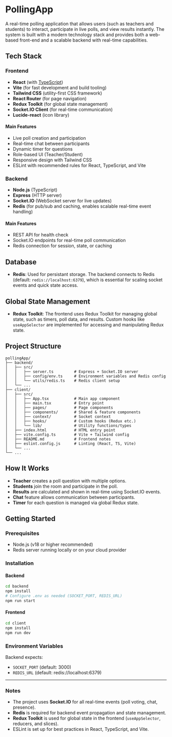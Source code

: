 # PollingApp

A real-time polling application that allows users (such as teachers and students) to interact, participate in live polls, and view results instantly. The system is built with a modern technology stack and provides both a web-based front-end and a scalable backend with real-time capabilities.

## Tech Stack

### Frontend

- **React** (with [TypeScript](https://www.typescriptlang.org/))
- **Vite** (for fast development and build tooling)
- **Tailwind CSS** (utility-first CSS framework)
- **React Router** (for page navigation)
- **Redux Toolkit** (for global state management)
- **Socket.IO Client** (for real-time communication)
- **Lucide-react** (icon library)

#### Main Features

- Live poll creation and participation
- Real-time chat between participants
- Dynamic timer for questions
- Role-based UI (Teacher/Student)
- Responsive design with Tailwind CSS
- ESLint with recommended rules for React, TypeScript, and Vite

### Backend

- **Node.js** (TypeScript)
- **Express** (HTTP server)
- **Socket.IO** (WebSocket server for live updates)
- **Redis** (for pub/sub and caching, enables scalable real-time event handling)

#### Main Features

- REST API for health check
- Socket.IO endpoints for real-time poll communication
- Redis connection for session, state, or caching

## Database

- **Redis**: Used for persistant storage. The backend connects to Redis (default: `redis://localhost:6379`), which is essential for scaling socket events and quick state access.

## Global State Management

- **Redux Toolkit**: The frontend uses Redux Toolkit for managing global state, such as timers, poll data, and results. Custom hooks like `useAppSelector` are implemented for accessing and manipulating Redux state.

## Project Structure

```
pollingApp/
├── backend/
│   ├── src/
│   │   ├── server.ts         # Express + Socket.IO server
│   │   ├── config/env.ts     # Environment variables and Redis config
│   │   └── utils/redis.ts    # Redis client setup
│   └── ...
├── client/
│   ├── src/
│   │   ├── App.tsx           # Main app component
│   │   ├── main.tsx          # Entry point
│   │   ├── pages/            # Page components
│   │   ├── components/       # Shared & feature components
│   │   ├── context/          # Socket context
│   │   ├── hooks/            # Custom hooks (Redux etc.)
│   │   └── lib/              # Utility functions/types
│   ├── index.html            # HTML entry point
│   ├── vite.config.ts        # Vite + Tailwind config
│   ├── README.md             # Frontend notes
│   ├── eslint.config.js      # Linting (React, TS, Vite)
│   └── ...
└── ...
```

## How It Works

- **Teacher** creates a poll question with multiple options.
- **Students** join the room and participate in the poll.
- **Results** are calculated and shown in real-time using Socket.IO events.
- **Chat** feature allows communication between participants.
- **Timer** for each question is managed via global Redux state.

## Getting Started

### Prerequisites

- Node.js (v18 or higher recommended)
- Redis server running locally or on your cloud provider

### Installation

#### Backend

```bash
cd backend
npm install
# Configure .env as needed (SOCKET_PORT, REDIS_URL)
npm run start
```

#### Frontend

```bash
cd client
npm install
npm run dev
```

### Environment Variables

Backend expects:

- `SOCKET_PORT` (default: 3000)
- `REDIS_URL` (default: redis://localhost:6379)



---

### Notes

- The project uses **Socket.IO** for all real-time events (poll voting, chat, presence).
- **Redis** is required for backend event propagation and state management.
- **Redux Toolkit** is used for global state in the frontend (`useAppSelector`, reducers, and slices).
- ESLint is set up for best practices in React, TypeScript, and Vite.
